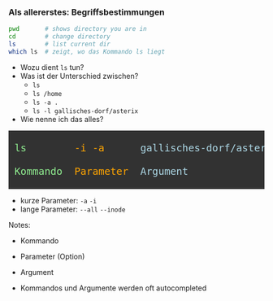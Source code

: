 ### Als allererstes: Begriffsbestimmungen


```bash
pwd       # shows directory you are in
cd        # change directory
ls        # list current dir
which ls  # zeigt, wo das Kommando ls liegt
```

- Wozu dient `ls` tun?
- Was ist der Unterschied zwischen?
    - `ls`
    - `ls /home`
    - `ls -a .`
    - `ls -l gallisches-dorf/asterix`
- Wie nenne ich das alles?

<pre><div style="background-color:#323232; color: white; font-style: var(--r-code-font);font-size: 1.4em">
 <span style="color:lightgreen">ls</span>        <span style="color:orange">-i -a</span>      <span style="color:lightblue">gallisches-dorf/asterix/</span>

 <span style="color:lightgreen">Kommando</span>  <span style="color:orange">Parameter</span>  <span style="color:lightblue">Argument</span>

</div></pre>

- kurze Parameter: `-a` `-i`
- lange Parameter: `--all` `--inode`


Notes:

- Kommando
- Parameter (Option)
- Argument

- Kommandos und Argumente werden oft autocompleted